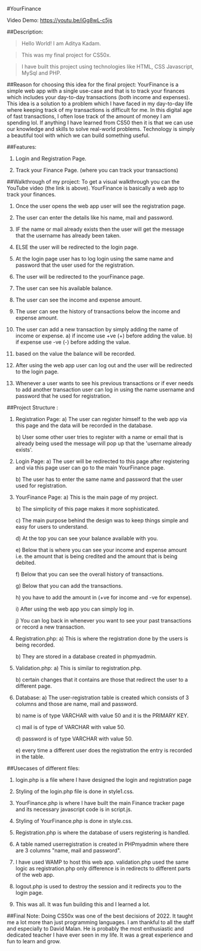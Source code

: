 #YourFinance

Video Demo: https://youtu.be/iGg8wL-c5js

##Description:
> Hello World! I am Aditya Kadam.

> This was my final project for CS50x.

> I have built this project using technologies like HTML, CSS Javascript, MySql and PHP.

##Reason for choosing this idea for the final project:
YourFinance is a simple web app with a single use-case and that is to track your finances which includes your day-to-day transactions (both income and expenses). This idea is a solution to a problem which I have faced in my day-to-day life where keeping track of my transactions is difficult for me. In this digital age of fast transactions, I often lose track of the amount of money I am spending lol. If anything I have learned from CS50 then it is that we can use our knowledge and skills to solve real-world problems. Technology is simply a beautiful tool with which we can build something useful.

##Features:
1. Login and Registration Page.

2. Track your Finance Page. (where you can track your transactions)

##Walkthrough of my project:
To get a visual walkthrough you can the YouTube video (the link is above).
YourFinance is basically a web app to track your finances.

1. Once the user opens the web app user will see the registration page.

2. The user can enter the details like his name, mail and password.

3. IF the name or mail already exists then the user will get the message that the username has already been taken.

4. ELSE the user will be redirected to the login page.

5. At the login page user has to log login using the same name and password that the user used for the registration.

6. The user will be redirected to the yourFinance page.

7. The user can see his available balance.

8. The user can see the income and expense amount.

9. The user can see the history of transactions below the income and expense amount.

10. The user can add a new transaction by simply adding the name of income or expense.
    a) if income use +ve (+) before adding the value.
    b) if expense use -ve (-) before adding the value.

11. based on the value the balance will be recorded.

12. After using the web app user can log out and the user will be redirected to the login page.

13. Whenever a user wants to see his previous transactions or if ever needs to add another transaction user can log in using the name username and password that he used for registration.

##Project Structure :
1. Registration Page:
    a) The user can register himself to the web app via this page and the data will be recorded in the database.

    b) User some other user tries to register with a name or email that is already being used the message will pop up that the 'username already exists'.

2. Login Page:
    a) The user will be redirected to this page after registering and via this page user can go to the main YourFinance page.

    b) The user has to enter the same name and password that the user used for registration.

3. YourFinance Page:
    a) This is the main page of my project.

    b) The simplicity of this page makes it more sophisticated.

    c) The main purpose behind the design was to keep things simple and easy for users to understand.

    d) At the top you can see your balance available with you.

    e) Below that is where you can see your income and expense amount i.e. the amount that is being credited and the amount that is being debited.

    f) Below that you can see the overall history of transactions.

    g) Below that you can add the transactions.

    h) you have to add the amount in (+ve for income and -ve for expense).

    i) After using the web app you can simply log in.

    j) You can log back in whenever you want to see your past transactions or record a new transaction.

4. Registration.php:
    a) This is where the registration done by the users is being recorded.

    b) They are stored in a database created in phpmyadmin.

5. Validation.php:
    a) This is similar to registration.php.

    b) certain changes that it contains are those that redirect the user to a different page.

6. Database:
    a) The user-registration table is created which consists of 3 columns and those are name, mail and password.

    b) name is of type VARCHAR with value 50 and it is the PRIMARY KEY.

    c) mail is of type of VARCHAR with value 50.

    d) password is of type VARCHAR with value 50.

    e) every time a different user does the registration the entry is recorded in the table.

##Usecases of different files:
1. login.php is a file where I have designed the login and registration page

2. Styling of the login.php file is done in style1.css.

3. YourFinance.php is where I have built the main Finance tracker page and its necessary javascript code is in script.js.

4. Styling of YourFinance.php is done in style.css.

2. Registration.php is where the database of users registering is handled.

3. A table named userregistration is created in PHPmyadmin where there are 3 columns "name, mail and password".

4. I have used WAMP to host this web app. validation.php used the same logic as registration.php only difference is in redirects to different parts of the web app.

5. logout.php is used to destroy the session and it redirects you to the login page.

6. This was all. It was fun building this and I learned a lot.

##Final Note:
Doing CS50x was one of the best decisions of 2022. It taught me a lot more than just programming languages. I am thankful to all the staff and especially to David Malan. He is probably the most enthusiastic and dedicated teacher I have ever seen in my life. It was a great experience and fun to learn and grow.
